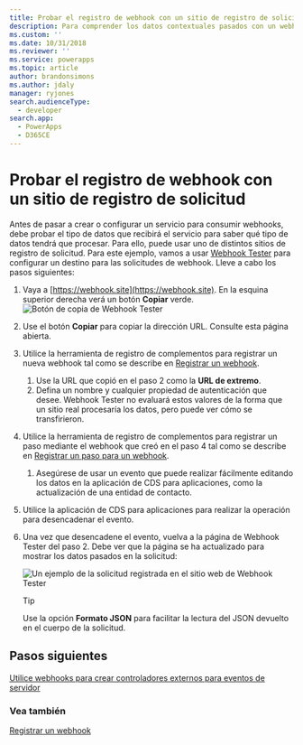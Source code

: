 ```yaml
---
title: Probar el registro de webhook con un sitio de registro de solicitud (Common Data Service para aplicaciones) | Microsoft Docs
description: Para comprender los datos contextuales pasados con un webhook conviene usar un sitio de registro de solicitud para explorar los datos. En este tema se describirá cómo hacerlo.
ms.custom: ''
ms.date: 10/31/2018
ms.reviewer: ''
ms.service: powerapps
ms.topic: article
author: brandonsimons
ms.author: jdaly
manager: ryjones
search.audienceType:
  - developer
search.app:
  - PowerApps
  - D365CE
---
```

# <a name="test-webhook-registration-with-request-logging-site"></a>Probar el registro de webhook con un sitio de registro de solicitud 

Antes de pasar a crear o configurar un servicio para consumir webhooks, debe probar el tipo de datos que recibirá el servicio para saber qué tipo de datos tendrá que procesar. Para ello, puede usar uno de distintos sitios de registro de solicitud. Para este ejemplo, vamos a usar [Webhook Tester](https://webhook.site) para configurar un destino para las solicitudes de webhook. Lleve a cabo los pasos siguientes:

1. Vaya a [https://webhook.site](https://webhook.site). En la esquina superior derecha verá un botón **Copiar** verde.
    ![Botón de copia de Webhook Tester](media/webhook-tester-copy-button.png)
1. Use el botón **Copiar** para copiar la dirección URL. Consulte esta página abierta.
1. Utilice la herramienta de registro de complementos para registrar un nueva webhook tal como se describe en [Registrar un webhook](register-web-hook.md). 
    1. Use la URL que copió en el paso 2 como la **URL de extremo**. 
    1. Defina un nombre y cualquier propiedad de autenticación que desee. Webhook Tester no evaluará estos valores de la forma que un sitio real procesaría los datos, pero puede ver cómo se transfirieron.
1. Utilice la herramienta de registro de complementos para registrar un paso mediante el webhook que creó en el paso 4 tal como se describe en [Registrar un paso para un webhook](register-web-hook.md#register-a-step-for-a-webhook). 
    1. Asegúrese de usar un evento que puede realizar fácilmente editando los datos en la aplicación de CDS para aplicaciones, como la actualización de una entidad de contacto.
1. Utilice la aplicación de CDS para aplicaciones para realizar la operación para desencadenar el evento.
1. Una vez que desencadene el evento, vuelva a la página de Webhook Tester del paso 2. Debe ver que la página se ha actualizado para mostrar los datos pasados en la solicitud:

    ![Un ejemplo de la solicitud registrada en el sitio web de Webhook Tester](media/webhook-tester-example.png)

    > [!TIP]
    > Use la opción **Formato JSON** para facilitar la lectura del JSON devuelto en el cuerpo de la solicitud.

## <a name="next-steps"></a>Pasos siguientes

[Utilice webhooks para crear controladores externos para eventos de servidor](use-webhooks.md)

### <a name="see-also"></a>Vea también
[Registrar un webhook](register-web-hook.md)